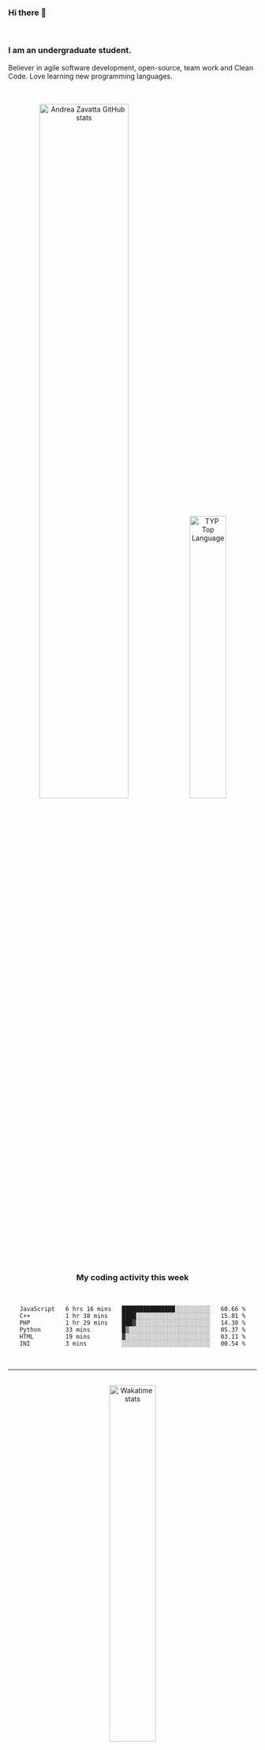 ### Hi there 👋

<br />

### I am an undergraduate student. 
Believer in agile software development, open-source, team work and Clean Code.
Love learning new programming languages.

<br />
<br />

<div align="center">
<a href="http://www.github.com/AndreaZavatta"><img width="60%" src="https://github-readme-stats.vercel.app/api?username=AndreaZavatta&count_private=true&show_icons=true&theme=dark&hide_border=true" alt="Andrea Zavatta GitHub stats"/></a>
<a href="http://www.github.com/AndreaZavatta"><img alt="TYP Top Language" width="38.25%" src="https://github-readme-stats.vercel.app/api/top-langs/?username=AndreaZavatta&count_private=true&show_icons=true&layout=compact&theme=dark&langs_count=10&hide_border=true"/></a> 
<br/>
 
 ### My coding activity this week
 
 <br/>
 
 <!--START_SECTION:waka-->

```text
JavaScript   6 hrs 16 mins   ███████████████░░░░░░░░░░   60.66 %
C++          1 hr 38 mins    ████░░░░░░░░░░░░░░░░░░░░░   15.81 %
PHP          1 hr 29 mins    ███▓░░░░░░░░░░░░░░░░░░░░░   14.38 %
Python       33 mins         █▒░░░░░░░░░░░░░░░░░░░░░░░   05.37 %
HTML         19 mins         ▓░░░░░░░░░░░░░░░░░░░░░░░░   03.11 %
INI          3 mins          ░░░░░░░░░░░░░░░░░░░░░░░░░   00.54 %
```

<!--END_SECTION:waka-->
</div>

<br/>

***
<br/>
<div align="center">
 <a href="http://www.github.com/AndreaZavatta"><img alt="Wakatime stats" width="43%" src="https://github-readme-stats.vercel.app/api/wakatime?username=AndreaZavatta&layout=compact&theme=dark&langs_count=13"/></a>  
 </div>
 <br/>

***

<br/>

### Project
Completed:
  <p align="left">
      <a href="https://github.com/AndreaZavatta/OOP21-Chess">
          <img src="https://denvercoder1-github-readme-stats.vercel.app/api/pin/?username=AndreaZavatta&repo=OOP21-Chess&theme=dark" alt="OOP21-Chess" width="45%"></a>
      <a href="https://github.com/AndreaZavatta/ChessTournament">
        <img src="https://denvercoder1-github-readme-stats.vercel.app/api/pin/?username=AndreaZavatta&repo=ChessTournament&theme=dark" alt="ChessTournament"                    width="45%"></a>
      <a href="https://github.com/AndreaZavatta/UDP-file-transfer">
          <img src="https://denvercoder1-github-readme-stats.vercel.app/api/pin/?username=AndreaZavatta&repo=UDP-file-transfer&theme=dark" alt="UDP-file-transfer"              width="30%"></a>
      <a href="https://github.com/AndreaZavatta/IOT-assignment-1">
          <img src="https://denvercoder1-github-readme-stats.vercel.app/api/pin/?username=AndreaZavatta&repo=Catch-the-led-pattern&theme=dark" alt="IOT-assignment-1"                width="30%"></a>
      <a href="https://github.com/AndreaZavatta/IOT-assignment-2">
          <img src="https://denvercoder1-github-readme-stats.vercel.app/api/pin/?username=AndreaZavatta&repo=Smart-bridge&theme=dark" alt="IOT-assignment-2"                width="30%"></a>
  </p>
  
In Progress:
  <p>
      <a href="https://github.com/giacomosirri/progettoWeb">
          <img src="https://denvercoder1-github-readme-stats.vercel.app/api/pin/?username=giacomosirri&repo=progettoWeb&theme=dark" alt="progettoWeb"                width="30%"></a>
  </p>

<br/>

***

<br/>

#### BIO

- 🏢 I'm currently graduating at **Unibo**
- ⚙️ I use daily: `.php`, `.js`, `.html`, `.css`, `.java`, `.sql`
- 🌍 I'm mostly active within the **Java Community**
- 🌱 Learning all about **Open Source**
- 📫 Reach me: zavattaandrea@gmail.com
- ⚡️ Fun fact: football player - in my free time i play chess
